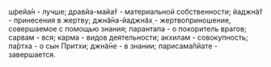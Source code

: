 ш́рейа̄н - лучше; дравйа-майа̄т - материальной собственности; йаджн̃а̄т - принесения в жертву; джн̃а̄на-йаджн̃ах̣ - жертвоприношение, совершаемое с помощью знания; парантапа - о покоритель врагов; сарвам - вся; карма - видов деятельности; акхилам - совокупность; па̄ртха - о сын Притхи; джн̃а̄не - в знании; парисама̄пйате - завершается.